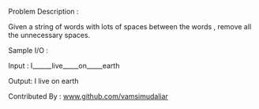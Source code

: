 Problem Description : 

Given a string of words with lots of spaces between the words , remove all the unnecessary spaces.


Sample I/O : 

Input : I______live_____on_____earth

Output: I live on earth


Contributed By : www.github.com/vamsimudaliar